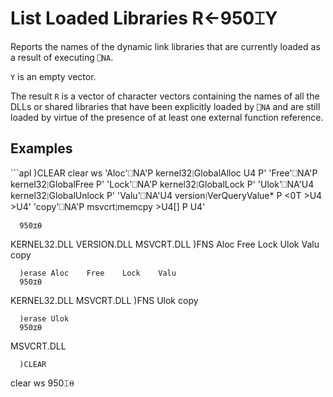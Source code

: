 
<!-- Hidden search keywords -->
<div style="display: none;">
  950⌶
</div>






<h1 class="heading"><span class="name">List Loaded Libraries</span> <span class="command">R←950⌶Y</span></h1>



Reports the names of the dynamic link libraries that are currently loaded as a result of executing `⎕NA`.


`Y` is an empty vector.


The result `R` is a vector of character vectors containing  the names of all the DLLs or shared libraries that have been explicitly loaded by `⎕NA` and are still loaded by virtue of the presence of at least one external function reference.


<h2 class="example">Examples</h2>
```apl
      )CLEAR
clear ws
      'Aloc'⎕NA'P kernel32∣GlobalAlloc U4 P'
      'Free'⎕NA'P kernel32∣GlobalFree P'
      'Lock'⎕NA'P kernel32∣GlobalLock P'
      'Ulok'⎕NA'U4 kernel32∣GlobalUnlock P'
      'Valu'⎕NA'U4 version∣VerQueryValue* P <0T >U4 >U4'
      'copy'⎕NA'P msvcrt∣memcpy >U4[] P U4'
 
      950⌶⍬
 KERNEL32.DLL  VERSION.DLL  MSVCRT.DLL 
      )FNS
Aloc    Free    Lock    Ulok    Valu    copy

      )erase Aloc    Free    Lock    Valu 
      950⌶⍬
 KERNEL32.DLL  MSVCRT.DLL 
      )FNS
Ulok    copy

      )erase Ulok
      950⌶⍬
 MSVCRT.DLL 

      )CLEAR
clear ws
      950⌶⍬


```


